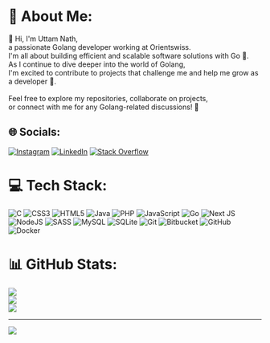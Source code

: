 # 💫 About Me:
👋 Hi, I'm Uttam Nath, <br>a passionate Golang developer working at Orientswiss. <br>I'm all about building efficient and scalable software solutions with Go 🚀. <br>As I continue to dive deeper into the world of Golang, <br>I'm excited to contribute to projects that challenge me and help me grow as a developer 🌱.<br><br>Feel free to explore my repositories, collaborate on projects, <br>or connect with me for any Golang-related discussions! 💬


## 🌐 Socials:
[![Instagram](https://img.shields.io/badge/Instagram-%23E4405F.svg?logo=Instagram&logoColor=white)](https://instagram.com/uttamnath.dev) [![LinkedIn](https://img.shields.io/badge/LinkedIn-%230077B5.svg?logo=linkedin&logoColor=white)](https://linkedin.com/in/uttamnath64) [![Stack Overflow](https://img.shields.io/badge/-Stackoverflow-FE7A16?logo=stack-overflow&logoColor=white)](https://stackoverflow.com/users/17189011) 

# 💻 Tech Stack:
![C](https://img.shields.io/badge/c-%2300599C.svg?style=for-the-badge&logo=c&logoColor=white) ![CSS3](https://img.shields.io/badge/css3-%231572B6.svg?style=for-the-badge&logo=css3&logoColor=white) ![HTML5](https://img.shields.io/badge/html5-%23E34F26.svg?style=for-the-badge&logo=html5&logoColor=white) ![Java](https://img.shields.io/badge/java-%23ED8B00.svg?style=for-the-badge&logo=openjdk&logoColor=white) ![PHP](https://img.shields.io/badge/php-%23777BB4.svg?style=for-the-badge&logo=php&logoColor=white) ![JavaScript](https://img.shields.io/badge/javascript-%23323330.svg?style=for-the-badge&logo=javascript&logoColor=%23F7DF1E) ![Go](https://img.shields.io/badge/go-%2300ADD8.svg?style=for-the-badge&logo=go&logoColor=white) ![Next JS](https://img.shields.io/badge/Next-black?style=for-the-badge&logo=next.js&logoColor=white) ![NodeJS](https://img.shields.io/badge/node.js-6DA55F?style=for-the-badge&logo=node.js&logoColor=white) ![SASS](https://img.shields.io/badge/SASS-hotpink.svg?style=for-the-badge&logo=SASS&logoColor=white) ![MySQL](https://img.shields.io/badge/mysql-4479A1.svg?style=for-the-badge&logo=mysql&logoColor=white) ![SQLite](https://img.shields.io/badge/sqlite-%2307405e.svg?style=for-the-badge&logo=sqlite&logoColor=white) ![Git](https://img.shields.io/badge/git-%23F05033.svg?style=for-the-badge&logo=git&logoColor=white) ![Bitbucket](https://img.shields.io/badge/bitbucket-%230047B3.svg?style=for-the-badge&logo=bitbucket&logoColor=white) ![GitHub](https://img.shields.io/badge/github-%23121011.svg?style=for-the-badge&logo=github&logoColor=white) ![Docker](https://img.shields.io/badge/docker-%230db7ed.svg?style=for-the-badge&logo=docker&logoColor=white)
# 📊 GitHub Stats:
![](https://github-readme-stats.vercel.app/api?username=Uttamnath64&theme=dark&hide_border=true&include_all_commits=true&count_private=false)<br/>
![](https://github-readme-streak-stats.herokuapp.com/?user=Uttamnath64&theme=dark&hide_border=true)<br/>
![](https://github-readme-stats.vercel.app/api/top-langs/?username=Uttamnath64&theme=dark&hide_border=true&include_all_commits=true&count_private=false&layout=compact)

---
[![](https://visitcount.itsvg.in/api?id=Uttamnath64&icon=0&color=0)](https://visitcount.itsvg.in)

<!-- Proudly created with GPRM ( https://gprm.itsvg.in ) -->
